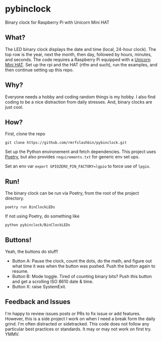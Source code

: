 # pybinclock
Binary clock for Raspberry Pi with Unicorn Mini HAT

## What?
The LED binary clock displays the date and time (local, 24-hour clock). The top row is the year, next the month, then day, 
followed by hours, minutes, and seconds. The code requires a Raspberry Pi equipped with a 
[Unicorn Mini HAT](https://shop.pimoroni.com/products/unicorn-hat-mini). Set up the rpi and the HAT (rtfm and such), run the examples, 
and then continue setting up this repo.

## Why?
Everyone needs a hobby and coding random things is my hobby. I also find coding to be a nice distraction from daily 
stresses. And, binary clocks are just cool.

## How?
First, clone the repo 
```
git clone https://github.com/rmrfslashbin/pybinclock.git
```

Set up the Python environement and fetch dependencies. This project uses [Poetry](https://python-poetry.org), but also 
provides `requirements.txt` for generic env set ups.

Set an env var `export GPIOZERO_PIN_FACTORY=lgpio` to force use of `lpgio`.

## Run!
The binary clock can be run via Poetry, from the root of the project directory.
```
poetry run BinClockLEDs
```
If not using Poetry, do something like
```
python pybinclock/BinClockLEDs
```

## Buttons!
Yeah, the buttons do stuff!
- Button A: Pause the clock, count the dots, do the math, and figure out what time it was when the button was pushed. Push the button again to resume.
- Button B: Mode toggle. Tired of counting binary bits? Push this button and get a scrolling ISO 8610 date & time.
- Button X: raise SystemExit.

## Feedback and Issues
I'm happy to review issues posts or PRs to fix issue or add features. However, this is a side project I work on when I need a break form the daily grind. I'm often distracted or sidetracked. This code does not follow any particular best practices or standards. It may or may not work on first try. YMMV.
